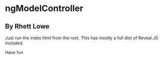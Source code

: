 # ngModelController
## By Rhett Lowe

Just run the index.html from the root.
This has mostly a full dist of Reveal.JS included.

Have fun